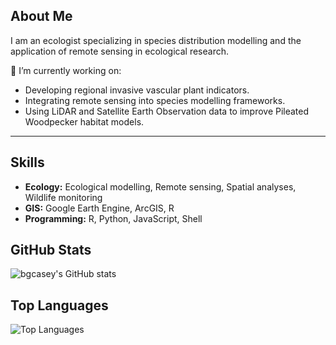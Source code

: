 ## About Me

I am an ecologist specializing in species distribution modelling and the application of remote sensing in ecological research.

🔭 I’m currently working on:
- Developing regional invasive vascular plant indicators.
- Integrating remote sensing into species modelling frameworks.
- Using LiDAR and Satellite Earth Observation data to improve Pileated Woodpecker habitat models.



---

## Skills

- **Ecology:** Ecological modelling, Remote sensing, Spatial analyses, Wildlife monitoring
- **GIS:** Google Earth Engine, ArcGIS, R
- **Programming:** R, Python, JavaScript, Shell

## GitHub Stats

![bgcasey's GitHub stats](https://github-readme-stats.vercel.app/api?username=bgcasey&show_icons=true&theme=default)

## Top Languages

![Top Languages](https://github-readme-stats.vercel.app/api/top-langs/?username=bgcasey&layout=compact&theme=default)



<!--
### Hi there 👋

**bgcasey/bgcasey** is a ✨ _special_ ✨ repository because its `README.md` (this file) appears on your GitHub profile.

Here are some ideas to get you started:

- 🔭 I’m currently working on ...
- 🌱 I’m currently learning ...
- 👯 I’m looking to collaborate on ...
- 🤔 I’m looking for help with ...
- 💬 Ask me about ...
- 📫 How to reach me: ...
- 😄 Pronouns: ...
- ⚡ Fun fact: ...
-->
